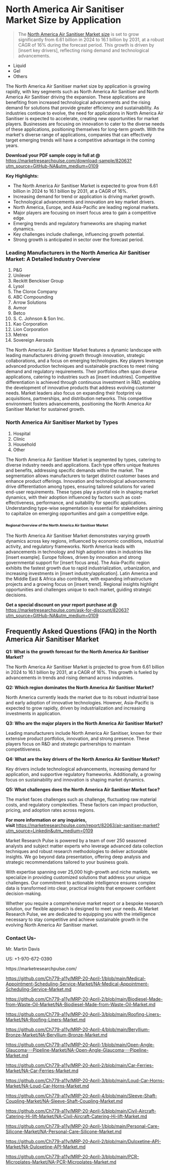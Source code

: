 <h1>North America Air Sanitiser Market&nbsp;Size by Application</h1><blockquote><p>The <a href="https://marketresearchpulse.com/download-sample/82063?utm_source=GitHub-NA&amp;utm_medium=0109">North America Air Sanitiser Market size</a> is set to grow significantly from 6.61 billion in 2024 to 16.1 billion by 2031, at a robust CAGR of 16% during the forecast period. This growth is driven by [insert key drivers], reflecting rising demand and technological advancements.</p></blockquote><ul><li>Liquid<li> Gel<li> Others</li></ul><p>The North America Air Sanitiser market size by application is growing rapidly, with key segments such as North America Air Sanitiser and North America Air Sanitiser driving the expansion. These applications are benefiting from increased technological advancements and the rising demand for solutions that provide greater efficiency and sustainability. As industries continue to evolve, the need for applications in North America Air Sanitiser is expected to accelerate, creating new opportunities for market players. Businesses are focusing on innovation to cater to the diverse needs of these applications, positioning themselves for long-term growth. With the market's diverse range of applications, companies that can effectively target emerging trends will have a competitive advantage in the coming years.</p><p><strong>Download your PDF sample copy in full at @ </strong><a href="https://marketresearchpulse.com/download-sample/82063?utm_source=GitHub-NA&amp;utm_medium=0109">https://marketresearchpulse.com/download-sample/82063?utm_source=GitHub-NA&amp;utm_medium=0109</a></p><p><strong>Key Highlights: </strong></p><ul><li>The North America Air Sanitiser Market is expected to grow from 6.61 billion in 2024 to 16.1 billion by 2031, at a CAGR of 16%.</li><li>Increasing demand for trend or application is driving market growth.</li><li>Technological advancements and innovation are key market drivers.</li><li>North America, Europe, and Asia-Pacific are leading regional markets.</li><li>Major players are focusing on insert focus area to gain a competitive edge.</li><li>Emerging trends and regulatory frameworks are shaping market dynamics.</li><li>Key challenges include challenge, influencing growth potential.</li><li>Strong growth is anticipated in sector over the forecast period.</li></ul><h3>Leading Manufacturers in the North America Air Sanitiser Market: A Detailed Industry Overview</h3><ol><li>P&G</li><li>Unilever</li><li>Reckitt Benckiser Group</li><li>Lysol</li><li>The Clorox Company</li><li>ABC Compounding</li><li>Arrow Solutions</li><li>Avmor</li><li>Betco</li><li>S. C. Johnson & Son Inc.</li><li>Kao Corporation</li><li>Lion Corporation</li><li>Metrex</li><li>Sovereign Aerosols</li></ol><div class="flex max-w-full flex-col flex-grow"><div class="min-h-8 text-message flex w-full flex-col items-end gap-2 whitespace-normal break-words [.text-message+&amp;]:mt-5" dir="auto" data-message-author-role="assistant" data-message-id="fd8432e4-4910-450d-b182-61b7bfb0a01f" data-message-model-slug="gpt-4o"><div class="flex w-full flex-col gap-1 empty:hidden first:pt-[3px]"><div class="markdown prose w-full break-words dark:prose-invert light"><p>The North America Air Sanitiser Market features a dynamic landscape with leading manufacturers driving growth through innovation, strategic collaborations, and a focus on emerging technologies. Key players leverage advanced production techniques and sustainable practices to meet rising demand and regulatory requirements. Their portfolios often span diverse applications, catering to industries such as [insert industries]. Competitive differentiation is achieved through continuous investment in R&amp;D, enabling the development of innovative products that address evolving customer needs. Market leaders also focus on expanding their footprint via acquisitions, partnerships, and distribution networks. This competitive environment fosters advancements, positioning the North America Air Sanitiser Market for sustained growth.</p></div></div></div></div><h3>North America Air Sanitiser Market by Types</h3><ol><li>Hospital<li> Clinic<li> Household<li> Other</li></ol><div class="flex max-w-full flex-col flex-grow"><div class="min-h-8 text-message flex w-full flex-col items-end gap-2 whitespace-normal break-words [.text-message+&amp;]:mt-5" dir="auto" data-message-author-role="assistant" data-message-id="084470be-0bb7-4664-bddf-5156b4f41249" data-message-model-slug="gpt-4o-mini"><div class="flex w-full flex-col gap-1 empty:hidden first:pt-[3px]"><div class="markdown prose w-full break-words dark:prose-invert light"><p>The North America Air Sanitiser Market is segmented by types, catering to diverse industry needs and applications. Each type offers unique features and benefits, addressing specific demands within the market. The segmentation allows manufacturers to target distinct customer bases and enhance product offerings. Innovation and technological advancements drive differentiation among types, ensuring tailored solutions for varied end-user requirements. These types play a pivotal role in shaping market dynamics, with their adoption influenced by factors such as cost-effectiveness, performance, and suitability for specific applications. Understanding type-wise segmentation is essential for stakeholders aiming to capitalize on emerging opportunities and gain a competitive edge.</p></div></div></div></div><h3><span style="font-size: 11px;">Regional Overview of the North America Air Sanitiser Market</span></h3><div class="flex max-w-full flex-col flex-grow"><div class="min-h-8 text-message flex w-full flex-col items-end gap-2 whitespace-normal break-words [.text-message+&amp;]:mt-5" dir="auto" data-message-author-role="assistant" data-message-id="e9038762-ce64-4e30-91c9-9bd413514231" data-message-model-slug="gpt-4o-mini"><div class="flex w-full flex-col gap-1 empty:hidden first:pt-[3px]"><div class="markdown prose w-full break-words dark:prose-invert light"><p>The North America Air Sanitiser Market demonstrates varying growth dynamics across key regions, influenced by economic conditions, industrial activity, and regulatory frameworks. North America leads with advancements in technology and high adoption rates in industries like [insert example]. Europe follows, driven by innovation and strong governmental support for [insert focus area]. The Asia-Pacific region exhibits the fastest growth due to rapid industrialization, urbanization, and increasing investments in [insert industry/application]. Latin America and the Middle East &amp; Africa also contribute, with expanding infrastructure projects and a growing focus on [insert trend]. Regional insights highlight opportunities and challenges unique to each market, guiding strategic decisions.</p></div></div></div></div><p><strong>Get a special discount on your report purchase at @ </strong><a href="https://marketresearchpulse.com/ask-for-discount/82063?utm_source=GitHub-NA&amp;utm_medium=0109">https://marketresearchpulse.com/ask-for-discount/82063?utm_source=GitHub-NA&amp;utm_medium=0109</a></p><h2>Frequently Asked Questions (FAQ) in the North America Air Sanitiser Market</h2><p><strong>Q1: What is the growth forecast for the North America Air Sanitiser Market?</strong></p><p>The North America Air Sanitiser Market is projected to grow from 6.61 billion in 2024 to 16.1 billion by 2031, at a CAGR of 16%. This growth is fueled by advancements in trends and rising demand across industries.</p><p><strong>Q2: Which region dominates the North America Air Sanitiser Market?</strong></p><p>North America currently leads the market due to its robust industrial base and early adoption of innovative technologies. However, Asia-Pacific is expected to grow rapidly, driven by industrialization and increasing investments in application.</p><p><strong>Q3: Who are the major players in the North America Air Sanitiser Market?</strong></p><p>Leading manufacturers include North America Air Sanitiser, known for their extensive product portfolios, innovation, and strong presence. These players focus on R&amp;D and strategic partnerships to maintain competitiveness.</p><p><strong>Q4: What are the key drivers of the North America Air Sanitiser Market?</strong></p><p>Key drivers include technological advancements, increasing demand for application, and supportive regulatory frameworks. Additionally, a growing focus on sustainability and innovation is shaping market dynamics.</p><p><strong>Q5: What challenges does the North America Air Sanitiser Market face?</strong></p><p>The market faces challenges such as challenge, fluctuating raw material costs, and regulatory complexities. These factors can impact production, pricing, and adoption rates across regions.</p><p><strong>For more information or any inquiries, visit&nbsp;</strong><a href="https://marketresearchpulse.com/report/82063/air-sanitiser-market?utm_source=Linkedin&utm_medium=0109">https://marketresearchpulse.com/report/82063/air-sanitiser-market?utm_source=Linkedin&utm_medium=0109</a></p><p>Market Research Pulse is powered by a team of over 250 seasoned analysts and subject matter experts who leverage advanced data collection techniques and robust research methodologies to deliver actionable insights. We go beyond data presentation, offering deep analysis and strategic recommendations tailored to your business goals.</p><p>With expertise spanning over 25,000 high-growth and niche markets, we specialize in providing customized solutions that address your unique challenges. Our commitment to actionable intelligence ensures complex data is transformed into clear, practical insights that empower confident decision-making.</p><p>Whether you require a comprehensive market report or a bespoke research solution, our flexible approach is designed to meet your needs. At Market Research Pulse, we are dedicated to equipping you with the intelligence necessary to stay competitive and achieve sustainable growth in the evolving North America Air Sanitiser market.</p><h3><strong>Contact Us-</strong></h3><p>Mr. Martin Davis</p><p>US: +1-970-672-0390</p><p>https://marketresearchpulse.com/</p><p><a href="https://github.com/Ch779-a11y/MRP-20-April-1/blob/main/Medical-Appointment-Scheduling-Service-Market/NA-Medical-Appointment-Scheduling-Service-Market.md">https://github.com/Ch779-a11y/MRP-20-April-1/blob/main/Medical-Appointment-Scheduling-Service-Market/NA-Medical-Appointment-Scheduling-Service-Market.md</a></p><p><a href="https://github.com/Ch779-a11y/MRP-20-April-2/blob/main/Biodiesel-Made-from-Waste-Oil-Market/NA-Biodiesel-Made-from-Waste-Oil-Market.md">https://github.com/Ch779-a11y/MRP-20-April-2/blob/main/Biodiesel-Made-from-Waste-Oil-Market/NA-Biodiesel-Made-from-Waste-Oil-Market.md</a></p><p><a href="https://github.com/Ch779-a11y/MRP-20-April-3/blob/main/Roofing-Liners-Market/NA-Roofing-Liners-Market.md">https://github.com/Ch779-a11y/MRP-20-April-3/blob/main/Roofing-Liners-Market/NA-Roofing-Liners-Market.md</a></p><p><a href="https://github.com/Ch779-a11y/MRP-20-April-4/blob/main/Beryllium-Bronze-Market/NA-Beryllium-Bronze-Market.md">https://github.com/Ch779-a11y/MRP-20-April-4/blob/main/Beryllium-Bronze-Market/NA-Beryllium-Bronze-Market.md</a></p><p><a href="https://github.com/Ch779-a11y/MRP-20-April-1/blob/main/Open-Angle-Glaucoma---Pipeline-Market/NA-Open-Angle-Glaucoma---Pipeline-Market.md">https://github.com/Ch779-a11y/MRP-20-April-1/blob/main/Open-Angle-Glaucoma---Pipeline-Market/NA-Open-Angle-Glaucoma---Pipeline-Market.md</a></p><p><a href="https://github.com/Ch779-a11y/MRP-20-April-2/blob/main/Car-Ferries-Market/NA-Car-Ferries-Market.md">https://github.com/Ch779-a11y/MRP-20-April-2/blob/main/Car-Ferries-Market/NA-Car-Ferries-Market.md</a></p><p><a href="https://github.com/Ch779-a11y/MRP-20-April-3/blob/main/Loud-Car-Horns-Market/NA-Loud-Car-Horns-Market.md">https://github.com/Ch779-a11y/MRP-20-April-3/blob/main/Loud-Car-Horns-Market/NA-Loud-Car-Horns-Market.md</a></p><p><a href="https://github.com/Ch779-a11y/MRP-20-April-4/blob/main/Sleeve-Shaft-Coupling-Market/NA-Sleeve-Shaft-Coupling-Market.md">https://github.com/Ch779-a11y/MRP-20-April-4/blob/main/Sleeve-Shaft-Coupling-Market/NA-Sleeve-Shaft-Coupling-Market.md</a></p><p><a href="https://github.com/Ch779-a11y/MRP-20-April-5/blob/main/Civil-Aircraft-Catering-Hi-lift-Market/NA-Civil-Aircraft-Catering-Hi-lift-Market.md">https://github.com/Ch779-a11y/MRP-20-April-5/blob/main/Civil-Aircraft-Catering-Hi-lift-Market/NA-Civil-Aircraft-Catering-Hi-lift-Market.md</a></p><p><a href="https://github.com/Ch779-a11y/MRP-20-April-1/blob/main/Personal-Care-Silicone-Market/NA-Personal-Care-Silicone-Market.md">https://github.com/Ch779-a11y/MRP-20-April-1/blob/main/Personal-Care-Silicone-Market/NA-Personal-Care-Silicone-Market.md</a></p><p><a href="https://github.com/Ch779-a11y/MRP-20-April-2/blob/main/Duloxetine-API-Market/NA-Duloxetine-API-Market.md">https://github.com/Ch779-a11y/MRP-20-April-2/blob/main/Duloxetine-API-Market/NA-Duloxetine-API-Market.md</a></p><p><a href="https://github.com/Ch779-a11y/MRP-20-April-3/blob/main/PCR-Microplates-Market/NA-PCR-Microplates-Market.md">https://github.com/Ch779-a11y/MRP-20-April-3/blob/main/PCR-Microplates-Market/NA-PCR-Microplates-Market.md</a></p>
